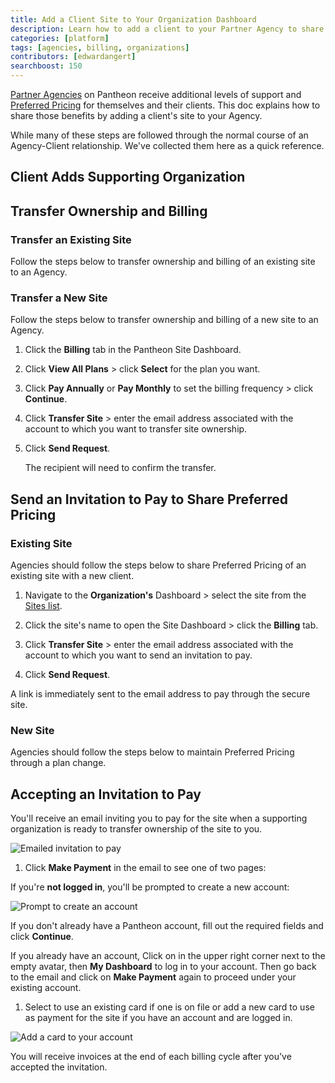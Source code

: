 ```yaml
---
title: Add a Client Site to Your Organization Dashboard
description: Learn how to add a client to your Partner Agency to share special features and pricing.
categories: [platform]
tags: [agencies, billing, organizations]
contributors: [edwardangert]
searchboost: 150
---
```


[Partner Agencies](https://pantheon.io/plans/partner-program?docs) on Pantheon receive additional levels of support and [Preferred Pricing](https://pantheon.io/plans/agency-preferred-pricing?docs) for themselves and their clients. This doc explains how to share those benefits by adding a client's site to your Agency.

While many of these steps are followed through the normal course of an Agency-Client relationship. We've collected them here as a quick reference.

## Client Adds Supporting Organization

<Partial file="add-supporting-org.md" />

## Transfer Ownership and Billing

### Transfer an Existing Site

Follow the steps below to transfer ownership and billing of an existing site to an Agency.

<Partial file="transfer-ownership-billing-steps.md" />

### Transfer a New Site

Follow the steps below to transfer ownership and billing of a new site to an Agency.

1. Click the **Billing** tab in the Pantheon Site Dashboard.

1. Click **View All Plans** > click **Select** for the plan you want.

1. Click **Pay Annually** or **Pay Monthly** to set the billing frequency > click **Continue**.

1. Click **Transfer Site** > enter the email address associated with the account to which you want to transfer site ownership.

1. Click **Send Request**. 

    The recipient will need to confirm the transfer.

## Send an Invitation to Pay to Share Preferred Pricing

### Existing Site

 Agencies should follow the steps below to share Preferred Pricing of an existing site with a new client. 

1. Navigate to the **<span class="glyphicons glyphicons-group"></span> Organization's** Dashboard > select the site from the [Sites list](/organizations/#sites).

1. Click the site's name to open the Site Dashboard > click the **Billing** tab.

1. Click **Transfer Site** > enter the email address associated with the account to which you want to send an invitation to pay.

1. Click **Send Request**. 

  A link is immediately sent to the email address to pay through the secure site.

### New Site

Agencies should follow the steps below to maintain Preferred Pricing through a plan change. 

<Partial file="invite-to-pay.md" />

## Accepting an Invitation to Pay

You'll receive an email inviting you to pay for the site when a supporting organization is ready to transfer ownership of the site to you.

  ![Emailed invitation to pay](../images/dashboard/invitation-to-pay.png)

1. Click **Make Payment** in the email to see one of two pages:

  If you're **not logged in**, you'll be prompted to create a new account:

  ![Prompt to create an account](../images/dashboard/invitation-new-account.png)

  If you don't already have a Pantheon account, fill out the required fields and click **Continue**.

  If you already have an account, Click on <span class="glyphicons glyphicons-chevron-down"></span> in the upper right corner next to the empty avatar, then **My Dashboard** to log in to your account. Then go back to the email and click on **Make Payment** again to proceed under your existing account.

1. Select to use an existing card if one is on file or add a new card to use as payment for the site if you have an account and are logged in.

  ![Add a card to your account](../images/dashboard/add-card.png)

You will receive invoices at the end of each billing cycle after you've accepted the invitation.

